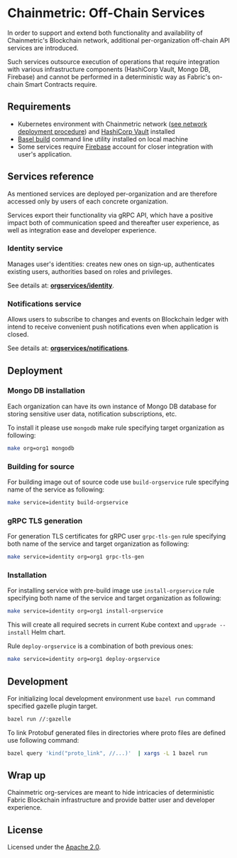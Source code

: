 # Chainmetric: Off-Chain Services

In order to support and extend both functionality and availability of Chainmetric's Blockchain network, additional per-organization off-chain API services are introduced.

Such services outsource execution of operations that require integration with various infrastructure components (HashiCorp Vault, Mongo DB, Firebase) and cannot be performed in a deterministic way as Fabric's on-chain Smart Contracts require.

## Requirements
- Kubernetes environment with Chainmetric network ([see network deployment procedure][network deployment]) and [HashiCorp Vault][vault] installed
- [Basel build][bazel] command line utility installed on local machine
- Some services require [Firebase][firebase] account for closer integration with user's application.

[network deployment]: https://github.com/timoth-y/chainmetric-network#Deployment
[vault]: https://www.hashicorp.com/products/vault
[firebase]: https://firebase.google.com
[bazel]: https://bazel.build

## Services reference
As mentioned services are deployed per-organization and are therefore accessed only by users of each concrete organization.

Services export their functionality via gRPC API, which have a positive impact both of communication speed and thereafter user experience, as well as integration ease and developer experience.

### Identity service
Manages user's identities: creates new ones on sign-up, authenticates existing users, authorities based on roles and privileges.

See details at: [**orgservices/identity**](https://github.com/timoth-y/chainmetric-network/tree/main/orgservices/identity).

### Notifications service
Allows users to subscribe to changes and events on Blockchain ledger with intend to receive convenient push notifications even when application is closed.

See details at: [**orgservices/notifications**](https://github.com/timoth-y/chainmetric-network/main/orgservices/notifications).

## Deployment

### Mongo DB installation

Each organization can have its own instance of Mongo DB database for storing sensitive user data, notification subscriptions, etc.

To install it please use `mongodb` make rule specifying target organization as following:

```bash
make org=org1 mongodb
```

### Building for source

For building image out of source code use `build-orgservice` rule specifying name of the service as following:
```bash
make service=identity build-orgservice
```

### gRPC TLS generation

For generation TLS certificates for gRPC user `grpc-tls-gen` rule specifying both name of the service and target organization as following:

```bash
make service=identity org=org1 grpc-tls-gen
```

### Installation

For installing service with pre-build image use `install-orgservice` rule specifying both name of the service and target organization as following:
```bash
make service=identity org=org1 install-orgservice
```

This will create all required secrets in current Kube context and `upgrade --install` Helm chart.

Rule `deploy-orgservice` is a combination of both previous ones:
```bash
make service=identity org=org1 deploy-orgservice
```

## Development
For initializing local development environment use `bazel run` command specified gazelle plugin target.

```bash
bazel run //:gazelle
```

To link Protobuf generated files in directories where proto files are defined use following command:

```bash
bazel query 'kind("proto_link", //...)'  | xargs -L 1 bazel run
```

## Wrap up

Chainmetric org-services are meant to hide intricacies of deterministic Fabric Blockchain infrastructure and provide batter user and developer experience.

## License
Licensed under the [Apache 2.0][license file].

[license file]: https://github.com/timoth-y/chainmetric-network/blob/main/LICENSE
